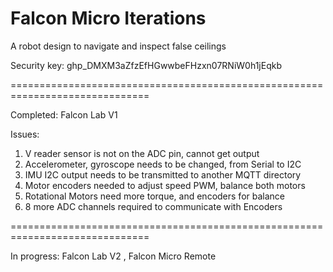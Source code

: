 # Falcon Micro Iterations

A robot design to navigate and inspect false ceilings

Security key: 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

==============================================================================

Completed: Falcon Lab V1

Issues: 

1. V reader sensor is not on the ADC pin, cannot get output
2. Accelerometer, gyroscope needs to be changed, from Serial to I2C
3. IMU I2C output needs to be transmitted to another MQTT directory
4. Motor encoders needed to adjust speed PWM, balance both motors
5. Rotational Motors need more torque, and encoders for balance
6. 8 more ADC channels required to communicate with Encoders 

==============================================================================

In progress: Falcon Lab V2 , Falcon Micro Remote

